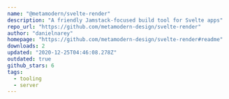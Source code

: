 ```yaml
---
name: "@metamodern/svelte-render"
description: "A friendly Jamstack-focused build tool for Svelte apps"
repo_url: "https://github.com/metamodern-design/svelte-render"
author: "danielnarey"
homepage: "https://github.com/metamodern-design/svelte-render#readme"
downloads: 2
updated: "2020-12-25T04:46:08.278Z"
outdated: true
github_stars: 6
tags: 
  - tooling
  - server
---
```

